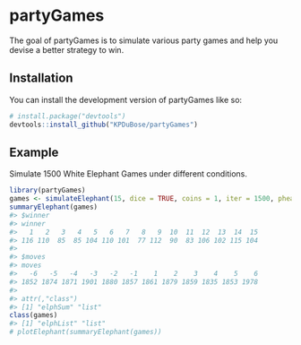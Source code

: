 
<!-- README.md is generated from README.Rmd. Please edit that file -->

# partyGames

<!-- badges: start -->
<!-- badges: end -->

The goal of partyGames is to simulate various party games and help you
devise a better strategy to win.

## Installation

You can install the development version of partyGames like so:

``` r
# install.package("devtools")
devtools::install_github("KPDuBose/partyGames")
```

## Example

Simulate 1500 White Elephant Games under different conditions.

``` r
library(partyGames)
games <- simulateElephant(15, dice = TRUE, coins = 1, iter = 1500, pheads = 0.5, sides = 6, numDice = 1)
summaryElephant(games)
#> $winner
#> winner
#>   1   2   3   4   5   6   7   8   9  10  11  12  13  14  15 
#> 116 110  85  85 104 110 101  77 112  90  83 106 102 115 104 
#> 
#> $moves
#> moves
#>   -6   -5   -4   -3   -2   -1    1    2    3    4    5    6 
#> 1852 1874 1871 1901 1880 1857 1861 1879 1859 1835 1853 1978 
#> 
#> attr(,"class")
#> [1] "elphSum" "list"
class(games)
#> [1] "elphList" "list"
# plotElephant(summaryElephant(games))
```
